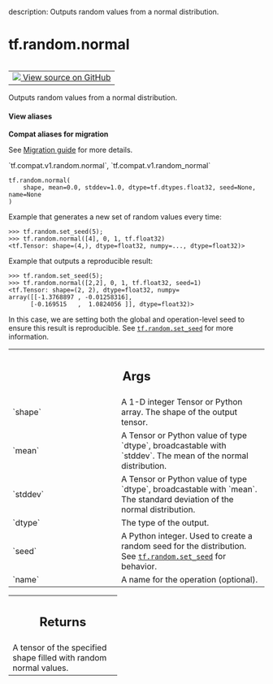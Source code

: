 description: Outputs random values from a normal distribution.

<div itemscope itemtype="http://developers.google.com/ReferenceObject">
<meta itemprop="name" content="tf.random.normal" />
<meta itemprop="path" content="Stable" />
</div>

# tf.random.normal

<!-- Insert buttons and diff -->

<table class="tfo-notebook-buttons tfo-api nocontent" align="left">
<td>
  <a target="_blank" href="https://github.com/tensorflow/tensorflow/blob/r2.4/tensorflow/python/ops/random_ops.py#L44-L99">
    <img src="https://www.tensorflow.org/images/GitHub-Mark-32px.png" />
    View source on GitHub
  </a>
</td>
</table>



Outputs random values from a normal distribution.

<section class="expandable">
  <h4 class="showalways">View aliases</h4>
  <p>
<b>Compat aliases for migration</b>
<p>See
<a href="https://www.tensorflow.org/guide/migrate">Migration guide</a> for
more details.</p>
<p>`tf.compat.v1.random.normal`, `tf.compat.v1.random_normal`</p>
</p>
</section>

<pre class="devsite-click-to-copy prettyprint lang-py tfo-signature-link">
<code>tf.random.normal(
    shape, mean=0.0, stddev=1.0, dtype=tf.dtypes.float32, seed=None, name=None
)
</code></pre>



<!-- Placeholder for "Used in" -->

Example that generates a new set of random values every time:

```
>>> tf.random.set_seed(5);
>>> tf.random.normal([4], 0, 1, tf.float32)
<tf.Tensor: shape=(4,), dtype=float32, numpy=..., dtype=float32)>
```

Example that outputs a reproducible result:

```
>>> tf.random.set_seed(5);
>>> tf.random.normal([2,2], 0, 1, tf.float32, seed=1)
<tf.Tensor: shape=(2, 2), dtype=float32, numpy=
array([[-1.3768897 , -0.01258316],
      [-0.169515   ,  1.0824056 ]], dtype=float32)>
```

In this case, we are setting both the global and operation-level seed to
ensure this result is reproducible.  See <a href="../../tf/random/set_seed.md"><code>tf.random.set_seed</code></a> for more
information.

<!-- Tabular view -->
 <table class="responsive fixed orange">
<colgroup><col width="214px"><col></colgroup>
<tr><th colspan="2"><h2 class="add-link">Args</h2></th></tr>

<tr>
<td>
`shape`
</td>
<td>
A 1-D integer Tensor or Python array. The shape of the output tensor.
</td>
</tr><tr>
<td>
`mean`
</td>
<td>
A Tensor or Python value of type `dtype`, broadcastable with `stddev`.
The mean of the normal distribution.
</td>
</tr><tr>
<td>
`stddev`
</td>
<td>
A Tensor or Python value of type `dtype`, broadcastable with `mean`.
The standard deviation of the normal distribution.
</td>
</tr><tr>
<td>
`dtype`
</td>
<td>
The type of the output.
</td>
</tr><tr>
<td>
`seed`
</td>
<td>
A Python integer. Used to create a random seed for the distribution.
See
<a href="../../tf/random/set_seed.md"><code>tf.random.set_seed</code></a>
for behavior.
</td>
</tr><tr>
<td>
`name`
</td>
<td>
A name for the operation (optional).
</td>
</tr>
</table>



<!-- Tabular view -->
 <table class="responsive fixed orange">
<colgroup><col width="214px"><col></colgroup>
<tr><th colspan="2"><h2 class="add-link">Returns</h2></th></tr>
<tr class="alt">
<td colspan="2">
A tensor of the specified shape filled with random normal values.
</td>
</tr>

</table>

